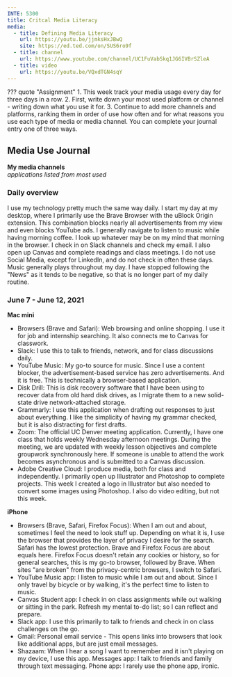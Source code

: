 ```yaml
---
INTE: 5300
title: Critcal Media Literacy
media:
  - title: Defining Media Literacy
    url: https://youtu.be/jjmksHxJBwQ
    site: https://ed.ted.com/on/SUS6ro9f
  - title: channel
    url: https://www.youtube.com/channel/UC1FuVabSkq1JG6IVBrSZleA
  - title: video
    url: https://youtu.be/VQxdTGN4sqY
---
```


??? quote "Assignment"
    1. This week track your media usage every day for three days in a row.
    2. First, write down your most used platform or channel - writing down what you use it for.
    3. Continue to add more channels and platforms, ranking them in order of use how often and for what reasons you use each type of media or media channel. You can complete your journal entry one of three ways.

## Media Use Journal

**My media channels**  
*applications listed from most used*

### Daily overview

I use my technology pretty much the same way daily. I start my day at my desktop, where I primarily use the Brave Browser with the uBlock Origin extension. This combination blocks nearly all advertisements from my view and even blocks YouTube ads. I generally navigate to listen to music while having morning coffee. I look up whatever may be on my mind that morning in the browser. I check in on Slack channels and check my email. I also open up Canvas and complete readings and class meetings. I do not use Social Media, except for LinkedIn, and do not check in often these days. Music generally plays throughout my day. I have stopped following the "News" as it tends to be negative, so that is no longer part of my daily routine.

### June 7 - June 12, 2021

**Mac mini**

- Browsers (Brave and Safari): Web browsing and online shopping. I use it for job and internship searching. It also connects me to Canvas for classwork.
- Slack: I use this to talk to friends, network, and for class discussions daily.
- YouTube Music: My go-to source for music. Since I use a content blocker, the advertisement-based service has zero advertisements. And it is free. This is technically a browser-based application.
- Disk Drill: This is disk recovery software that I have been using to recover data from old hard disk drives, as I migrate them to a new solid-state drive network-attached storage.
- Grammarly: I use this application when drafting out responses to just about everything. I like the simplicity of having my grammar checked, but it is also distracting for first drafts.
- Zoom: The official UC Denver meeting application. Currently, I have one class that holds weekly Wednesday afternoon meetings. During the meeting, we are updated with weekly lesson objectives and complete groupwork synchronously here. If someone is unable to attend the work becomes asynchronous and is submitted to a Canvas discussion.
- Adobe Creative Cloud: I produce media, both for class and independently. I primarily open up Illustrator and Photoshop to complete projects. This week I created a logo in Illustrator but also needed to convert some images using Photoshop. I also do video editing, but not this week.

**iPhone**

- Browsers (Brave, Safari, Firefox Focus): When I am out and about, sometimes I feel the need to look stuff up. Depending on what it is, I use the browser that provides the layer of privacy I desire for the search. Safari has the lowest protection. Brave and Firefox Focus are about equals here. Firefox Focus doesn't retain any cookies or history, so for general searches, this is my go-to browser, followed by Brave. When sites "are broken" from the privacy-centric browsers, I switch to Safari.
- YouTube Music app: I listen to music while I am out and about. Since I only travel by bicycle or by walking, it's the perfect time to listen to music.
- Canvas Student app: I check in on class assignments while out walking or sitting in the park. Refresh my mental to-do list; so I can reflect and prepare.
- Slack app: I use this primarily to talk to friends and check in on class challenges on the go.
- Gmail: Personal email service - This opens links into browsers that look like additional apps, but are just email messages.
- Shazaam: When I hear a song I want to remember and it isn't playing on my device, I use this app.
Messages app: I talk to friends and family through text messaging.
Phone app: I rarely use the phone app, ironic.
